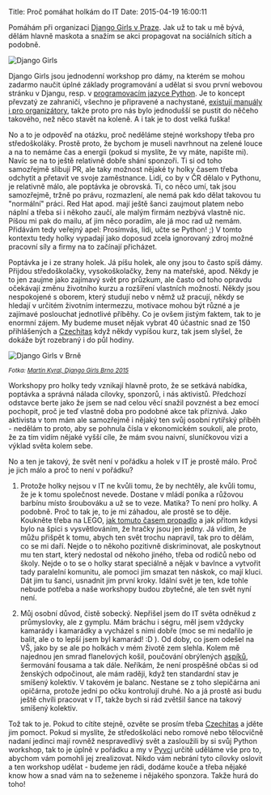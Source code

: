 Title: Proč pomáhat holkám do IT
Date: 2015-04-19 16:00:11

Pomáhám při organizaci [Django Girls v Praze](http://djangogirls.org/prague/). Jak už to tak u mě bývá, dělám hlavně maskota a snažím se akci propagovat na sociálních sítích a podobně.

![Django Girls]({filename}/images/djangogirls.png)

Django Girls jsou jednodenní workshop pro dámy, na kterém se mohou zadarmo naučit úplné základy programování a udělat si svou první webovou stránku v Djangu, resp. v [programovacím jazyce Python]({filename}/2014-05-29_proc-python.md). Je to koncept převzatý ze zahraničí, všechno je připravené a nachystané, [existují manuály i pro organizátory](http://djangogirls.org/resources/), takže proto pro nás bylo jednodušší se pustit do něčeho takového, než něco stavět na koleně. A i tak je to dost velká fuška!

No a to je odpověď na otázku, proč neděláme stejné workshopy třeba pro středoškoláky. Prostě proto, že bychom je museli navrhnout na zelené louce a na to nemáme čas a energii (pokud si myslíte, že vy máte, napište mi). Navíc se na to ještě relativně dobře shání sponzoři. Ti si od toho samozřejmě slibují PR, ale taky možnost nějaké ty holky časem třeba odchytit a přetavit ve svoje zaměstnance. Lidí, co by v ČR dělalo v Pythonu, je relativně málo, ale poptávka je obrovská. Ti, co něco umí, tak jsou samozřejmě, tržně po právu, rozmazlení, ale nemá pak kdo dělat takovou tu "normální" práci. Red Hat apod. mají ještě šanci zaujmout platem nebo náplní a třeba si i někoho zaučí, ale malým firmám nezbývá vlastně nic. Píšou mi pak do mailu, ať jim něco poradím, ale já moc rad už nemám. Přidávám tedy veřejný apel: Prosímvás, lidi, učte se Python! ;) V tomto kontextu tedy holky vypadají jako doposud zcela ignorovaný zdroj možné pracovní síly a firmy na to začínají přicházet.

Poptávka je i ze strany holek. Já píšu holek, ale ony jsou to často spíš dámy. Přijdou středoškolačky, vysokoškolačky, ženy na mateřské, apod. Někdy je to jen zaujme jako zajímavý svět pro průzkum, ale často od toho opravdu očekávají změnu životního kurzu a rozšíření vlastních možností. Někdy jsou nespokojené s oborem, který studují nebo v němž už pracují, někdy se hledají v určitém životním intermezzu, motivace mohou být různé a je zajímavé poslouchat jednotlivé příběhy. Co je ovšem jistým faktem, tak to je enormní zájem. My budeme muset nějak vybrat 40 účastnic snad ze 150 přihlášených a [Czechitas](http://czechitas.cz/) když někdy vypíšou kurz, tak jsem slyšel, že dokáže být rozebraný i do půl hodiny.

![Django Girls v Brně]({filename}/images/djangogirlsbrno.jpg)

<small>*Fotka: [Martin Kyral, Django Girls Brno 2015](https://www.flickr.com/photos/djangogirls/15864138433/in/set-72157650311095647)*</small>

Workshopy pro holky tedy vznikají hlavně proto, že se setkává nabídka, poptávka a správná nálada cílovky, sponzorů, i nás aktivistů. Předchozí odstavce berte jako že jsem se nad celou věcí snažil povznést a bez emocí pochopit, proč je teď vlastně doba pro podobné akce tak příznivá. Jako aktivista v tom mám ale samozřejmě i nějaký ten svůj osobní rytířský příběh - nedělám to proto, aby se pohnula čísla v ekonomickém soukolí, ale proto, že za tím vidím nějaké vyšší cíle, že mám svou naivní, sluníčkovou vizi a výklad světa kolem sebe.

No a ten je takový, že svět není v pořádku a holek v IT je prostě málo. Proč je jich málo a proč to není v pořádku?

1. Protože holky nejsou v IT ne kvůli tomu, že by nechtěly, ale kvůli tomu, že je k tomu společnost nevede. Dostane v mládí poníka a růžovou barbínu místo šroubováku a už se to veze. Matika? To není pro holky. A podobně. Proč to tak je, to je mi záhadou, ale prostě se to děje. Koukněte třeba na LEGO, [jak tomuto časem propadlo](http://www.huffingtonpost.com/2014/01/17/lego-ad-1981_n_4617704.html) a jak přitom kdysi bylo na špici s vysvětlováním, že hračky jsou jen jedny. Já vidím, že můžu přišpět k tomu, abych ten svět trochu napravil, tak pro to dělám, co se mi daří. Nejde o to někoho pozitivně diskriminovat, ale poskytnout mu ten start, který nedostal od někoho jiného, třeba od rodičů nebo od školy. Nejde o to se o holky starat speciálně a nějak v bavlnce a vytvořit tady paralelní komunitu, ale pomoci jim smazat ten náskok, co mají kluci. Dát jim tu šanci, usnadnit jim první kroky. Idální svět je ten, kde tohle nebude potřeba a naše workshopy budou zbytečné, ale ten svět nyní není.

2. Můj osobní důvod, čistě sobecký. Nepřišel jsem do IT světa odněkud z průmyslovky, ale z gymplu. Mám bráchu i ségru, měl jsem vždycky kamarády i kamarádky a vycházel s nimi dobře (moc se mi nedařilo je balit, ale o to lepší jsem byl kamarád! :D ). Od doby, co jsem odešel na VŠ, jako by se ale po holkách v mém životě zem slehla. Kolem mě najednou jen smrad flanelových košil, poučování obrýlených [aspíků](http://cs.wikipedia.org/wiki/Asperger%C5%AFv_syndrom), šermování fousama a tak dále. Neříkám, že není prospěšné občas si od ženských odpočinout, ale mám raději, když ten standardní stav je smíšený kolektiv. V takovém je balanc. Nestane se z toho slepičárna ani opičárna, protože jedni po očku kontrolují druhé. No a já prostě asi budu ještě chvíli pracovat v IT, takže bych si rád zvětšil šance na takový smíšený kolektiv.

Tož tak to je. Pokud to cítíte stejně, ozvěte se prosím třeba [Czechitas](http://czechitas.cz/) a jděte jim pomoct. Pokud si myslíte, že středoškoláci nebo romové nebo tělocvičně nadaní jedinci mají rovněž nespravedlivý svět a zasloužili by si svůj Python workshop, tak to je úplně v pořádku a my v [Pyvci](http://pyvec.org/) určitě uděláme vše pro to, abychom vám pomohli jej zrealizovat. Nikdo vám nebrání tyto cílovky oslovit a ten workshop udělat - budeme jen rádi, dodáme kouče a třeba nějaké know how a snad vám na to seženeme i nějakého sponzora. Takže hurá do toho!
